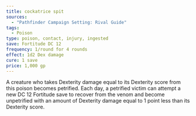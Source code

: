 ```yaml
---
title: cockatrice spit
sources:
  - "Pathfinder Campaign Setting: Rival Guide"
tags:
  - Poison
type: poison, contact, injury, ingested
save: Fortitude DC 12
frequency: 1/round for 4 rounds
effect: 1d2 Dex damage
cure: 1 save
price: 1,000 gp
---
```


A creature who takes Dexterity damage equal to its Dexterity score from this poison becomes petrified. Each day, a petrified victim can attempt a new DC 12 Fortitude save to recover from the venom and become unpetrified with an amount of Dexterity damage equal to 1 point less than its Dexterity score.
